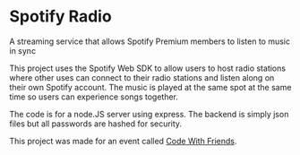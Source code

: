 # Spotify Radio
A streaming service that allows Spotify Premium members to listen to music in sync

This project uses the Spotify Web SDK to allow users to host radio stations where other uses can connect to their radio stations and listen along on their own Spotify account. The music is played at the same spot at the same time so users can experience songs together. 

The code is for a node.JS server using express. The backend is simply json files but all passwords are hashed for security. 

This project was made for an event called [Code With Friends](https://scottkwang.github.io/CodeWithFriends-Spring2020/).
